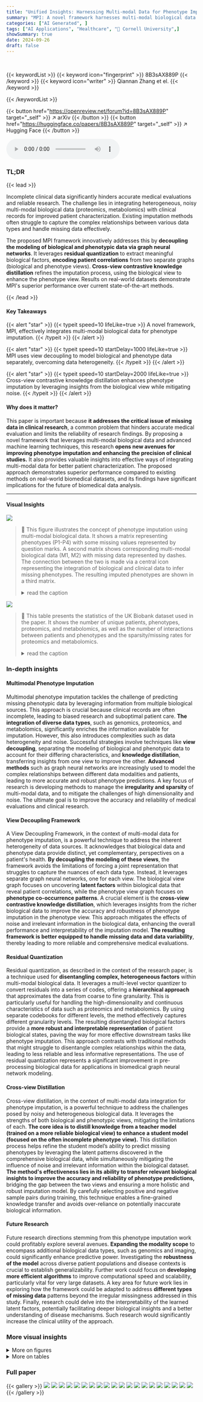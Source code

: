 ```yaml
---
title: "Unified Insights: Harnessing Multi-modal Data for Phenotype Imputation via View Decoupling"
summary: "MPI: A novel framework harnesses multi-modal biological data via view decoupling for superior phenotype imputation."
categories: ["AI Generated", ]
tags: ["AI Applications", "Healthcare", "🏢 Cornell University",]
showSummary: true
date: 2024-09-26
draft: false
---
```


<br>

{{< keywordList >}}
{{< keyword icon="fingerprint" >}} 8B3sAX889P {{< /keyword >}}
{{< keyword icon="writer" >}} Qiannan Zhang et el. {{< /keyword >}}
 
{{< /keywordList >}}

{{< button href="https://openreview.net/forum?id=8B3sAX889P" target="_self" >}}
↗ arXiv
{{< /button >}}
{{< button href="https://huggingface.co/papers/8B3sAX889P" target="_self" >}}
↗ Hugging Face
{{< /button >}}



<audio controls>
    <source src="https://ai-paper-reviewer.com/8B3sAX889P/podcast.wav" type="audio/wav">
    Your browser does not support the audio element.
</audio>


### TL;DR


{{< lead >}}

Incomplete clinical data significantly hinders accurate medical evaluations and reliable research.  The challenge lies in integrating heterogeneous, noisy multi-modal biological data (proteomics, metabolomics) with clinical records for improved patient characterization.  Existing imputation methods often struggle to capture the complex relationships between various data types and handle missing data effectively.

The proposed MPI framework innovatively addresses this by **decoupling the modeling of biological and phenotypic data via graph neural networks**.  It leverages **residual quantization** to extract meaningful biological factors, **encoding patient correlations** from two separate graphs (biological and phenotype views).  **Cross-view contrastive knowledge distillation** refines the imputation process, using the biological view to enhance the phenotype view.  Results on real-world datasets demonstrate MPI's superior performance over current state-of-the-art methods.

{{< /lead >}}


#### Key Takeaways

{{< alert "star" >}}
{{< typeit speed=10 lifeLike=true >}} A novel framework, MPI, effectively integrates multi-modal biological data for phenotype imputation. {{< /typeit >}}
{{< /alert >}}

{{< alert "star" >}}
{{< typeit speed=10 startDelay=1000 lifeLike=true >}} MPI uses view decoupling to model biological and phenotype data separately, overcoming data heterogeneity. {{< /typeit >}}
{{< /alert >}}

{{< alert "star" >}}
{{< typeit speed=10 startDelay=2000 lifeLike=true >}} Cross-view contrastive knowledge distillation enhances phenotype imputation by leveraging insights from the biological view while mitigating noise. {{< /typeit >}}
{{< /alert >}}

#### Why does it matter?
This paper is important because **it addresses the critical issue of missing data in clinical research**, a common problem that hinders accurate medical evaluation and limits the reliability of research findings. By proposing a novel framework that leverages multi-modal biological data and advanced machine learning techniques, this research **opens new avenues for improving phenotype imputation and enhancing the precision of clinical studies.**  It also provides valuable insights into effective ways of integrating multi-modal data for better patient characterization. The proposed approach demonstrates superior performance compared to existing methods on real-world biomedical datasets, and its findings have significant implications for the future of biomedical data analysis.

------
#### Visual Insights



![](https://ai-paper-reviewer.com/8B3sAX889P/figures_1_1.jpg)

> 🔼 This figure illustrates the concept of phenotype imputation using multi-modal biological data.  It shows a matrix representing phenotypes (P1-P4) with some missing values represented by question marks.  A second matrix shows corresponding multi-modal biological data (M1, M2) with missing data represented by dashes. The connection between the two is made via a central icon representing the integration of biological and clinical data to infer missing phenotypes. The resulting imputed phenotypes are shown in a third matrix.
> <details>
> <summary>read the caption</summary>
> Figure 1: Phenotype imputation with multi-modal biological data. 'M1' denotes Modality 1, and 'M2' represents Modality 2. '-' refers to the missing modality and the red question mark refers to the phenotype that needs to be imputed.
> </details>





![](https://ai-paper-reviewer.com/8B3sAX889P/tables_6_1.jpg)

> 🔼 This table presents the statistics of the UK Biobank dataset used in the paper. It shows the number of unique patients, phenotypes, proteomics, and metabolomics, as well as the number of interactions between patients and phenotypes and the sparsity/missing rates for proteomics and metabolomics.
> <details>
> <summary>read the caption</summary>
> Table 1: Dataset Statistics
> </details>





### In-depth insights


#### Multimodal Phenotype Imputation
Multimodal phenotype imputation tackles the challenge of predicting missing phenotypic data by leveraging information from multiple biological sources.  This approach is crucial because clinical records are often incomplete, leading to biased research and suboptimal patient care.  **The integration of diverse data types**, such as genomics, proteomics, and metabolomics, significantly enriches the information available for imputation. However, this also introduces complexities such as data heterogeneity and noise. Successful strategies involve techniques like **view decoupling**, separating the modeling of biological and phenotypic data to account for their differing characteristics, and **knowledge distillation**, transferring insights from one view to improve the other.  **Advanced methods** such as graph neural networks are increasingly used to model the complex relationships between different data modalities and patients, leading to more accurate and robust phenotype predictions.  A key focus of research is developing methods to manage the **irregularity and sparsity** of multi-modal data, and to mitigate the challenges of high dimensionality and noise. The ultimate goal is to improve the accuracy and reliability of medical evaluations and clinical research.

#### View Decoupling Framework
A View Decoupling Framework, in the context of multi-modal data for phenotype imputation, is a powerful technique to address the inherent heterogeneity of data sources.  It acknowledges that biological data and phenotype data provide distinct, yet complementary, perspectives on a patient's health.  **By decoupling the modeling of these views**, the framework avoids the limitations of forcing a joint representation that struggles to capture the nuances of each data type. Instead, it leverages separate graph neural networks, one for each view. The biological view graph focuses on uncovering **latent factors** within biological data that reveal patient correlations, while the phenotype view graph focuses on **phenotype co-occurrence patterns**.  A crucial element is the **cross-view contrastive knowledge distillation**, which leverages insights from the richer biological data to improve the accuracy and robustness of phenotype imputation in the phenotype view. This approach mitigates the effects of noise and irrelevant information in the biological data, enhancing the overall performance and interpretability of the imputation model. **The resulting framework is better equipped to handle missing data and data variability**, thereby leading to more reliable and comprehensive medical evaluations.

#### Residual Quantization
Residual quantization, as described in the context of the research paper, is a technique used for **disentangling complex, heterogeneous factors** within multi-modal biological data.  It leverages a multi-level vector quantizer to convert residuals into a series of codes, offering a **hierarchical approach** that approximates the data from coarse to fine granularity. This is particularly useful for handling the high-dimensionality and continuous characteristics of data such as proteomics and metabolomics.  By using separate codebooks for different levels, the method effectively captures different granularity levels. The resulting disentangled biological factors provide a **more robust and interpretable representation** of patient biological states, paving the way for more effective downstream tasks like phenotype imputation. This approach contrasts with traditional methods that might struggle to disentangle complex relationships within the data, leading to less reliable and less informative representations. The use of residual quantization represents a significant improvement in pre-processing biological data for applications in biomedical graph neural network modeling.

#### Cross-view Distillation
Cross-view distillation, in the context of multi-modal data integration for phenotype imputation, is a powerful technique to address the challenges posed by noisy and heterogeneous biological data.  It leverages the strengths of both biological and phenotypic views, mitigating the limitations of each. **The core idea is to distill knowledge from a teacher model (trained on a more reliable biological view) to enhance a student model (focused on the often incomplete phenotype view).** This distillation process helps refine the student model’s ability to predict missing phenotypes by leveraging the latent patterns discovered in the comprehensive biological data, while simultaneously mitigating the influence of noise and irrelevant information within the biological dataset.  **The method's effectiveness lies in its ability to transfer relevant biological insights to improve the accuracy and reliability of phenotype predictions,** bridging the gap between the two views and ensuring a more holistic and robust imputation model.  By carefully selecting positive and negative sample pairs during training, this technique enables a fine-grained knowledge transfer and avoids over-reliance on potentially inaccurate biological information.

#### Future Research
Future research directions stemming from this phenotype imputation work could profitably explore several avenues. **Expanding the modality scope** to encompass additional biological data types, such as genomics and imaging, could significantly enhance predictive power.  Investigating the **robustness of the model** across diverse patient populations and disease contexts is crucial to establish generalizability.  Further work could focus on **developing more efficient algorithms** to improve computational speed and scalability, particularly vital for very large datasets.  A key area for future work lies in exploring how the framework could be adapted to address **different types of missing data** patterns beyond the irregular missingness addressed in this study.  Finally, research could delve into the interpretability of the learned latent factors, potentially facilitating deeper biological insights and a better understanding of disease mechanisms.  Such research would significantly increase the clinical utility of the approach.


### More visual insights

<details>
<summary>More on figures
</summary>


![](https://ai-paper-reviewer.com/8B3sAX889P/figures_3_1.jpg)

> 🔼 This figure illustrates the MPI (Multimodal Phenotype Imputation) framework, which consists of three main components. First, Residual Quantization processes the multi-modal biological data to identify latent biological factors. Second, two separate graph neural networks (GNNs) model the relationships between patients and their biological factors (biological-view GNN), and the relationships between patients and their phenotypes (phenotype-view GNN). Finally, cross-view contrastive knowledge distillation leverages information from both views to improve phenotype imputation, enhancing the model's accuracy and robustness.
> <details>
> <summary>read the caption</summary>
> Figure 2: An overview of the MPI framework: (1) Residual Quantization quantizes the biological data and uncovers the underlying factors. (2) Biological-view GNN and Phenotype-view GNN are employed to encode the correlation between patients, biological factors, and phenotypes in separate graphs. (3) Cross-view knowledge distillation makes use of learned representations from different views and enhances the imputation.
> </details>



![](https://ai-paper-reviewer.com/8B3sAX889P/figures_8_1.jpg)

> 🔼 This figure presents an overview of the proposed Multimodal Phenotype Imputation (MPI) framework.  It shows three main stages: (1) Residual Quantization processes the multi-modal biological data to extract latent biological factors. (2)  Two separate graph neural networks (GNNs) model patient relationships—one based on the biological factors (biological view) and one based on phenotype co-occurrences (phenotype view). (3) Cross-view contrastive knowledge distillation is employed to refine phenotype imputation by transferring knowledge from the biological-view GNN to the phenotype-view GNN.
> <details>
> <summary>read the caption</summary>
> Figure 2: An overview of the MPI framework: (1) Residual Quantization quantizes the biological data and uncovers the underlying factors. (2) Biological-view GNN and Phenotype-view GNN are employed to encode the correlation between patients, biological factors, and phenotypes in separate graphs. (3) Cross-view knowledge distillation makes use of learned representations from different views and enhances the imputation.
> </details>



![](https://ai-paper-reviewer.com/8B3sAX889P/figures_8_2.jpg)

> 🔼 This figure provides a visual overview of the proposed Multimodal Phenotype Imputation (MPI) framework. It details three key components:  1.  **Residual Quantization:** This step processes the multi-modal biological data, reducing noise and identifying underlying biological factors using a residual quantization technique. 2.  **Dual-view Graph Neural Networks (GNNs):**  The processed data is fed into two separate GNNs: one focusing on patient-phenotype relationships, and the other focusing on relationships between patients based on their biological factors. These GNNs generate embeddings representing each patient from two different perspectives. 3.  **Cross-view Contrastive Knowledge Distillation:** This component integrates knowledge from the two separate GNNs.  It leverages information from the biological view to improve the accuracy of the phenotype imputation using a contrastive knowledge distillation strategy.
> <details>
> <summary>read the caption</summary>
> Figure 2: An overview of the MPI framework: (1) Residual Quantization quantizes the biological data and uncovers the underlying factors. (2) Biological-view GNN and Phenotype-view GNN are employed to encode the correlation between patients, biological factors, and phenotypes in separate graphs. (3) Cross-view knowledge distillation makes use of learned representations from different views and enhances the imputation.
> </details>



</details>




<details>
<summary>More on tables
</summary>


![](https://ai-paper-reviewer.com/8B3sAX889P/tables_7_1.jpg)
> 🔼 This table presents the performance of the proposed MPI model and several baseline models on different proportions of the UK Biobank dataset (30%, 50%, 70%, 90%, and 100%).  The metrics used to evaluate performance are Hit@10, Hit@20, Hit@50, and MRR (Mean Reciprocal Rank). The table allows for a comparison of the models' ability to handle varying amounts of missing data and highlights the relative strengths and weaknesses of each model in different data scarcity scenarios.
> <details>
> <summary>read the caption</summary>
> Table 2: Performance comparison for different models on varying dataset proportions.
> </details>

![](https://ai-paper-reviewer.com/8B3sAX889P/tables_7_2.jpg)
> 🔼 This table presents the results of an ablation study comparing the proposed method (MPI) with several variants.  The variants systematically remove components of the MPI framework to evaluate their individual contributions.  Results are presented for both 30% and 100% of the dataset, showing the impact of each component on performance metrics including Hits@10, Hits@20, Hits@50, and MRR.
> <details>
> <summary>read the caption</summary>
> Table 3: Ablation study of variants comparison on 30% and 100% of the dataset.
> </details>

</details>




### Full paper

{{< gallery >}}
<img src="https://ai-paper-reviewer.com/8B3sAX889P/1.png" class="grid-w50 md:grid-w33 xl:grid-w25" />
<img src="https://ai-paper-reviewer.com/8B3sAX889P/2.png" class="grid-w50 md:grid-w33 xl:grid-w25" />
<img src="https://ai-paper-reviewer.com/8B3sAX889P/3.png" class="grid-w50 md:grid-w33 xl:grid-w25" />
<img src="https://ai-paper-reviewer.com/8B3sAX889P/4.png" class="grid-w50 md:grid-w33 xl:grid-w25" />
<img src="https://ai-paper-reviewer.com/8B3sAX889P/5.png" class="grid-w50 md:grid-w33 xl:grid-w25" />
<img src="https://ai-paper-reviewer.com/8B3sAX889P/6.png" class="grid-w50 md:grid-w33 xl:grid-w25" />
<img src="https://ai-paper-reviewer.com/8B3sAX889P/7.png" class="grid-w50 md:grid-w33 xl:grid-w25" />
<img src="https://ai-paper-reviewer.com/8B3sAX889P/8.png" class="grid-w50 md:grid-w33 xl:grid-w25" />
<img src="https://ai-paper-reviewer.com/8B3sAX889P/9.png" class="grid-w50 md:grid-w33 xl:grid-w25" />
<img src="https://ai-paper-reviewer.com/8B3sAX889P/10.png" class="grid-w50 md:grid-w33 xl:grid-w25" />
<img src="https://ai-paper-reviewer.com/8B3sAX889P/11.png" class="grid-w50 md:grid-w33 xl:grid-w25" />
<img src="https://ai-paper-reviewer.com/8B3sAX889P/12.png" class="grid-w50 md:grid-w33 xl:grid-w25" />
<img src="https://ai-paper-reviewer.com/8B3sAX889P/13.png" class="grid-w50 md:grid-w33 xl:grid-w25" />
<img src="https://ai-paper-reviewer.com/8B3sAX889P/14.png" class="grid-w50 md:grid-w33 xl:grid-w25" />
<img src="https://ai-paper-reviewer.com/8B3sAX889P/15.png" class="grid-w50 md:grid-w33 xl:grid-w25" />
<img src="https://ai-paper-reviewer.com/8B3sAX889P/16.png" class="grid-w50 md:grid-w33 xl:grid-w25" />
<img src="https://ai-paper-reviewer.com/8B3sAX889P/17.png" class="grid-w50 md:grid-w33 xl:grid-w25" />
<img src="https://ai-paper-reviewer.com/8B3sAX889P/18.png" class="grid-w50 md:grid-w33 xl:grid-w25" />
<img src="https://ai-paper-reviewer.com/8B3sAX889P/19.png" class="grid-w50 md:grid-w33 xl:grid-w25" />
<img src="https://ai-paper-reviewer.com/8B3sAX889P/20.png" class="grid-w50 md:grid-w33 xl:grid-w25" />
{{< /gallery >}}